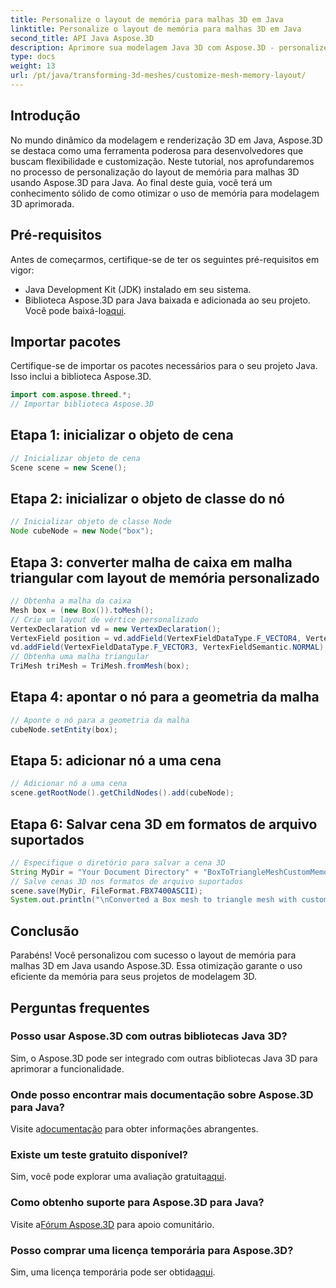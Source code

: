 ```yaml
---
title: Personalize o layout de memória para malhas 3D em Java
linktitle: Personalize o layout de memória para malhas 3D em Java
second_title: API Java Aspose.3D
description: Aprimore sua modelagem Java 3D com Aspose.3D - personalize o layout de memória para desempenho ideal. Siga nosso guia passo a passo agora!
type: docs
weight: 13
url: /pt/java/transforming-3d-meshes/customize-mesh-memory-layout/
---
```

## Introdução
No mundo dinâmico da modelagem e renderização 3D em Java, Aspose.3D se destaca como uma ferramenta poderosa para desenvolvedores que buscam flexibilidade e customização. Neste tutorial, nos aprofundaremos no processo de personalização do layout de memória para malhas 3D usando Aspose.3D para Java. Ao final deste guia, você terá um conhecimento sólido de como otimizar o uso de memória para modelagem 3D aprimorada.
## Pré-requisitos
Antes de começarmos, certifique-se de ter os seguintes pré-requisitos em vigor:
- Java Development Kit (JDK) instalado em seu sistema.
-  Biblioteca Aspose.3D para Java baixada e adicionada ao seu projeto. Você pode baixá-lo[aqui](https://releases.aspose.com/3d/java/).
## Importar pacotes
Certifique-se de importar os pacotes necessários para o seu projeto Java. Isso inclui a biblioteca Aspose.3D.
```java
import com.aspose.threed.*;
// Importar biblioteca Aspose.3D
```
## Etapa 1: inicializar o objeto de cena
```java
// Inicializar objeto de cena
Scene scene = new Scene();
```
## Etapa 2: inicializar o objeto de classe do nó
```java
// Inicializar objeto de classe Node
Node cubeNode = new Node("box");
```
## Etapa 3: converter malha de caixa em malha triangular com layout de memória personalizado
```java
// Obtenha a malha da caixa
Mesh box = (new Box()).toMesh();
// Crie um layout de vértice personalizado
VertexDeclaration vd = new VertexDeclaration();
VertexField position = vd.addField(VertexFieldDataType.F_VECTOR4, VertexFieldSemantic.POSITION);
vd.addField(VertexFieldDataType.F_VECTOR3, VertexFieldSemantic.NORMAL);
// Obtenha uma malha triangular
TriMesh triMesh = TriMesh.fromMesh(box);
```
## Etapa 4: apontar o nó para a geometria da malha
```java
// Aponte o nó para a geometria da malha
cubeNode.setEntity(box);
```
## Etapa 5: adicionar nó a uma cena
```java
// Adicionar nó a uma cena
scene.getRootNode().getChildNodes().add(cubeNode);
```
## Etapa 6: Salvar cena 3D em formatos de arquivo suportados
```java
// Especifique o diretório para salvar a cena 3D
String MyDir = "Your Document Directory" + "BoxToTriangleMeshCustomMemoryLayoutScene.fbx";
// Salve cenas 3D nos formatos de arquivo suportados
scene.save(MyDir, FileFormat.FBX7400ASCII);
System.out.println("\nConverted a Box mesh to triangle mesh with custom memory layout of the vertex successfully.\nFile saved at " + MyDir);
```
## Conclusão
Parabéns! Você personalizou com sucesso o layout de memória para malhas 3D em Java usando Aspose.3D. Essa otimização garante o uso eficiente da memória para seus projetos de modelagem 3D.
## Perguntas frequentes
### Posso usar Aspose.3D com outras bibliotecas Java 3D?
Sim, o Aspose.3D pode ser integrado com outras bibliotecas Java 3D para aprimorar a funcionalidade.
### Onde posso encontrar mais documentação sobre Aspose.3D para Java?
 Visite a[documentação](https://reference.aspose.com/3d/java/) para obter informações abrangentes.
### Existe um teste gratuito disponível?
 Sim, você pode explorar uma avaliação gratuita[aqui](https://releases.aspose.com/).
### Como obtenho suporte para Aspose.3D para Java?
 Visite a[Fórum Aspose.3D](https://forum.aspose.com/c/3d/18) para apoio comunitário.
### Posso comprar uma licença temporária para Aspose.3D?
 Sim, uma licença temporária pode ser obtida[aqui](https://purchase.aspose.com/temporary-license/).